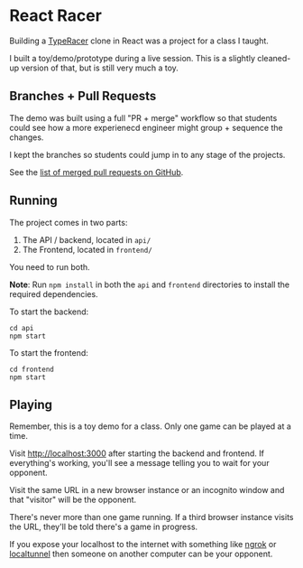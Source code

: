 # React Racer

Building a [TypeRacer](https://play.typeracer.com/) clone in React was a project for a class I taught.

I built a toy/demo/prototype during a live session. This is a slightly cleaned-up version of that, but is still very much a toy.

## Branches + Pull Requests

The demo was built using a full "PR + merge" workflow so that students could see how a more experienecd engineer might group + sequence the changes.

I kept the branches so students could jump in to any stage of the projects.

See the [list of merged pull requests on GitHub](https://github.com/jfarmer/react-racer/pulls?q=is%3Apr+is%3Aclosed).

## Running

The project comes in two parts:

1. The API / backend, located in `api/`
1. The Frontend, located in `frontend/`

You need to run both.

**Note**: Run `npm install` in both the `api` and `frontend` directories to install the required dependencies.

To start the backend:

```console
cd api
npm start
```

To start the frontend:

```console
cd frontend
npm start
```

## Playing

Remember, this is a toy demo for a class. Only one game can be played at a time.

Visit <http://localhost:3000> after starting the backend and frontend. If everything's working, you'll see a message telling you to wait for your opponent.

Visit the same URL in a new browser instance or an incognito window and that "visitor" will be the opponent.

There's never more than one game running. If a third browser instance visits the URL, they'll be told there's a game in progress.

If you expose your localhost to the internet with something like [ngrok](https://ngrok.com/) or [localtunnel](https://localtunnel.github.io/www/) then someone on another computer can be your opponent.

